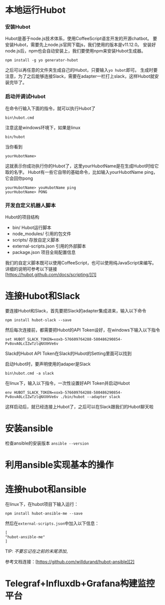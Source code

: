 # 本地运行Hubot

### 安装Hubot
Hubot是基于node.js技术体系，使用CoffeeScript语言开发的开源chatbot。
要安装Hubot，需要先上node.js官网下载js，我们使用的版本是v11.12.0。
安装好node.js后，npm也会自动安装上，我们要使用npm来安装Hubot生成器。

`npm install -g yo generator-hubot` 

之后可以再任意的文件夹生成自己的Hubot，只要输入`yo hubot`即可。
生成时要注意，为了之后能够连接Slack，需要在adapter一栏打上slack，这样Hubot就安装完毕了。

### 启动并调试Hubot
在命令行输入下面的指令，就可以执行Hubot了

`bin\hubot.cmd`

注意这是windows环境下，如果是linux

`bin/hubot`

当你看到  

```
yourHubotName> 
```

这就表示你成功执行你的Hubot了，这里yourHubotName是在生成Hubot时给它取的名字。
Hubot有一些它自带的基础命令，比如输入yourHubotName ping，它会回你pong

```
yourHubotName> youHubotName ping
yourHubotName> PONG
```

### 开发自定义机器人脚本
Hubot的项目结构
- bin/ Hubot运行脚本
- node_modules/ 引用的包文件
- scripts/ 存放自定义脚本
- external-scripts.json 引用的外部脚本
- package.json 项目全局配置信息

我们的自定义脚本既可以使用CoffeeScript，也可以使用纯JavaScript来编写。
详细的说明可参考以下链接  
[https://hubot.github.com/docs/scripting/][1]

# 连接Hubot和Slack
要连接Hubot和Slack，首先要把Slack的adapter集成进来，输入以下命令

`npm install hubot-slack --save`

然后每次连接前，都需要把Hubot的API Token设好，在windows下输入以下指令

`set HUBOT_SLACK_TOKEN=xoxb-576609764288-580486290854-Pv8ovA0LcIZwTzlqNXXHVe6v`

Slack的Hubot API Token在Slack的Hubot的Setting里面可以找到

启动Hubot时，要声明使用的adaper是Slack

`bin\hubot.cmd -a slack`

在linux下，输入以下指令，一次性设置好API Token并启动Hubot

`env HUBOT_SLACK_TOKEN=xoxb-576609764288-580486290854-Pv8ovA0LcIZwTzlqNXXHVe6v ./bin/hubot --adapter slack`

这样启动后，就已经连接上Hubot了，之后可以在Slack跟我们的Hubot聊天啦

# 安装ansible

检查ansible的安装版本
`ansible --version`


# 利用ansible实现基本的操作
# 连接hubot和ansible



在linux下，在hubot项目下输入运行：
```
npm install hubot-ansible-me --save
```

然后在`external-scripts.json`中加入以下信息：
```
[
"hubot-ansible-me"
]
```
TIP: *不要忘记在之前的末尾添加`,`*

参考文档连接：[https://github.com/willdurand/hubot-ansible][2]



# Telegraf+Influxdb+Grafana构建监控平台




[1]: https://hubot.github.com/docs/scripting/
[2]: https://github.com/willdurand/hubot-ansible
